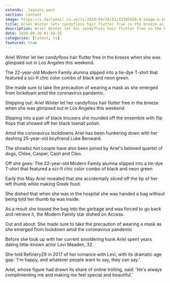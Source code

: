 ```yaml
---
extends: _layouts.post
section: content
image: https://i.dailymail.co.uk/1s/2020/09/20/01/33385928-0-image-a-16_1600561918999.jpg 
title: Ariel Winter lets candyfloss hair flutter free in the breeze as she models tie-dye 
description: Ariel Winter let her candyfloss hair flutter free in the breeze when she was glimpsed out in Los Angeles this weekend. The 22-year-old Modern Family alumna slipped into a tie-dye T-shirt. 
date: 2020-09-20-01-59-35 
categories: [latest, tv] 
featured: true 
--- 
```

Ariel Winter let her candyfloss hair flutter free in the breeze when she was glimpsed out in Los Angeles this weekend. 

The 22-year-old Modern Family alumna slipped into a tie-dye T-shirt that featured a sci-fi chic color combo of black and neon green.

She made sure to take the precaution of wearing a mask as she emerged from lockdown amid the coronavirus pandemic.

Stepping out: Ariel Winter let her candyfloss hair flutter free in the breeze when she was glimpsed out in Los Angeles this weekend

Slipping into a pair of black trousers she rounded off the ensemble with flip flops that showed off her black toenail polish.

Amid the coronavirus lockdowns Ariel has been hunkering down with her dashing 25-year-old boyfriend Luke Benward.

The showbiz hot couple have also been joined by Ariel's beloved quartet of dogs, Chloe, Casper, Cash and Cleo. 

Off she goes: The 22-year-old Modern Family alumna slipped into a tie-dye T-shirt that featured a sci-fi chic color combo of black and neon green

Early this May Ariel revealed that she accidentally sliced off the tip of her left thumb while making Greek food.

She dished that when she was in the hospital she was handed a bag without being told her thumb tip was inside.

As a result she tossed the bag into the garbage and was forced to go back and retrieve it, the Modern Family star dished on Access.

Out and about: She made sure to take the precaution of wearing a mask as she emerged from lockdown amid the coronavirus pandemic

Before she took up with her current smoldering hunk Ariel spent years dating little-known actor Levi Meaden, 32.

She told Refinery29 in 2017 of her romance with Levi, with its dramatic age gap: 'I'm happy, and whatever people want to say, they can say.'

Ariel, whose figure had drawn its share of online trolling, said: 'He's always complimenting me and making me feel special and beautiful.'

